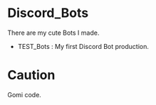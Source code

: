 # Discord_Bots
There are my cute Bots I made.

- TEST_Bots : My first Discord Bot production.

# Caution
Gomi code.
